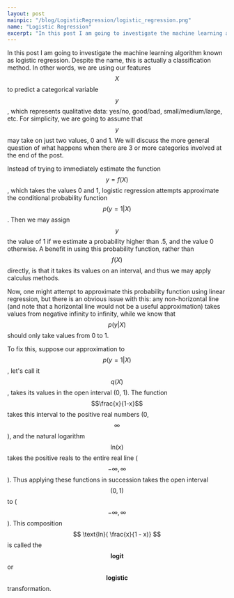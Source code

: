 ```yaml
---
layout: post
mainpic: "/blog/LogisticRegression/logistic_regression.png"
name: "Logistic Regression"
excerpt: "In this post I am going to investigate the machine learning algorithm known as logistic regression. Despite the name, this is actually a classification method."
---
```

In this post I am going to investigate the machine learning algorithm known as logistic regression. Despite the name, this is actually a classification method. In other words, we are using our features $$X$$ to predict a categorical variable $$y$$, which represents qualitative data: yes/no, good/bad, small/medium/large, etc. For simplicity, we are going to assume that $$y$$ may take on just two values, 0 and 1. We will discuss the more general question of what happens when there are 3 or more categories involved at the end of the post.

Instead of trying to immediately estimate the function $$ y = f(X) $$, which takes the values 0 and 1, logistic regression attempts approximate the conditional probability function $$ p(y=1 \vert X) $$. Then we may assign $$y$$ the value of 1 if we estimate a probability higher than .5, and the value 0 otherwise. A benefit in using this probability function, rather than $$f(X)$$ directly, is that it takes its values on an interval, and thus we may apply calculus methods. 

Now, one might attempt to approximate this probability function using linear regression, but there is an obvious issue with this: any non-horizontal line (and note that a horizontal line would not be a useful approximation) takes values from negative infinity to infinity, while we know that $$ p(y \vert X) $$ should only take values from 0 to 1. 

To fix this, suppose our approximation to $$ p(y=1 \vert X) $$, let's call it $$ q(X) $$, takes its values in the open interval (0, 1). The function $$\frac{x}{1-x}$$ takes this interval to the positive real numbers (0, $$\infty$$), and the natural logarithm $$\text{ln}(x)$$ takes the positive reals to the entire real line ($$-\infty, \infty$$). Thus applying these functions in succession takes the open interval $$(0, 1)$$ to ($$-\infty, \infty$$). This composition $$ \text{ln}( \frac{x}{1 - x)} $$ is called the $$\textbf{logit}$$ or $$\textbf{logistic}$$ transformation.
